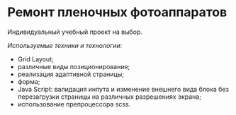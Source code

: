 # Ремонт пленочных фотоаппаратов

Индивидуальный учебный проект на выбор. 

_Используемые техники и технологии:_

- Grid Layout;
- различные виды позиционирования;
- реализация адаптивной страницы;
- форма;
- Java Script: валидация инпута и изменение внешнего вида блока без перезагрузки страницы на различных разрешениях экрана;
- использование препроцессора scss.
